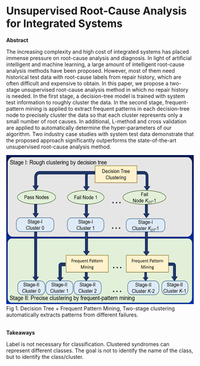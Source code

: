 # Unsupervised Root-Cause Analysis for Integrated Systems

**Abstract**

The increasing complexity and high cost of integrated systems has placed immense pressure on root-cause analysis and diagnosis. In light of artificial intelligent and machine learning, a large amount of intelligent root-cause analysis methods have been proposed. However, most of them need historical test data with root-cause labels from repair history, which are often difficult and expensive to obtain. In this paper, we propose a two-stage unsupervised root-cause analysis method in which no repair history is needed. In the first stage, a decision-tree model is trained with system test information to roughly cluster the data. In the second stage, frequent-pattern mining is applied to extract frequent patterns in each decision-tree node to precisely cluster the data so that each cluster represents only a small number of root causes. In additional, L-method and cross validation are applied to automatically determine the hyper-parameters of our algorithm. Two industry case studies with system test data demonstrate that the proposed approach significantly outperforms the state-of-the-art unsupervised root-cause analysis method.

<img src="https://github.com/Fizzbb/ResearchPaper/blob/master/Two-Stage-Clustering/images/flow.png" width="600" height="400">
Fig 1. Decision Tree + Frequent Pattern Mining, Two-stage clustering automatically extracts patterns from different failures.
<br/><br/>

**Takeaways**

Label is not necessary for classification. Clustered syndromes can represent different classes. The goal is not to identify the name of the class, but to identify the class/cluster. 
